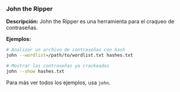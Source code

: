 ### John the Ripper
**Descripción:** John the Ripper es una herramienta para el craqueo de contraseñas.

**Ejemplos:**
```bash
# Analizar un archivo de contraseñas con hash
john --wordlist=/path/to/wordlist.txt hashes.txt

# Mostrar las contraseñas ya crackeadas
john --show hashes.txt
```
Para más ver todos los ejemplos, usa ```john```.
